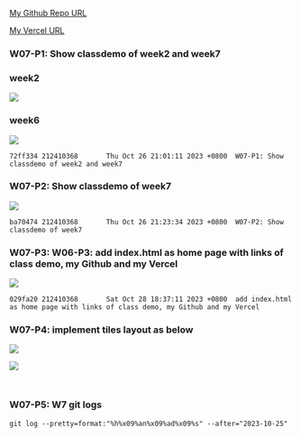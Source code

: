 [My Github Repo URL](https://github.com/211410176/1121-sweb-demo-212410368.git)

[My Vercel URL](https://1121-sweb-demo-212410368.vercel.app)

### W07-P1: Show classdemo of week2 and week7

### week2
![](w07-p1-1.png)

### week6
![](w07-p1-2.png)

```
72ff334 212410368       Thu Oct 26 21:01:11 2023 +0800  W07-P1: Show classdemo of week2 and week7
``` 
### W07-P2: Show classdemo of week7


![](w07-p2.png)



```
ba70474 212410368       Thu Oct 26 21:23:34 2023 +0800  W07-P2: Show classdemo of week7
```
### W07-P3: W06-P3: add index.html as home page with links of class demo, my Github and my Vercel


![](w07-p3.png)


```
029fa20 212410368       Sat Oct 28 18:37:11 2023 +0800  add index.html as home page with links of class demo, my Github and my Vercel

```

### W07-P4: implement tiles layout as below

![](w07-p4-1.png)

![](w07-p4-2.png)

```


```
### W07-P5: W7 git logs



```
git log --pretty=format:"%h%x09%an%x09%ad%x09%s" --after="2023-10-25"


```